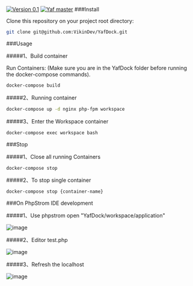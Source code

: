[![Version 0.1](https://img.shields.io/badge/Version-0.1-brightgreen.svg)](https://github.com/VikinDev/YafDock)
[![Yaf master](https://img.shields.io/badge/Yaf-master-brightgreen.svg)](https://github.com/laruence/yaf)
###Install

Clone this repository on your project root directory:

```bash
git clone git@github.com:VikinDev/YafDock.git
```

###Usage

#####1、Build container

Run Containers: (Make sure you are in the YafDock folder before running the docker-compose commands).

```bash
docker-compose build
```
#####2、Running container

```bash
docker-compose up -d nginx php-fpm workspace
```
#####3、Enter the Workspace container

```bash
docker-compose exec workspace bash
```

###Stop

#####1、Close all running Containers

```bash
docker-compose stop
```
#####2、To stop single container 

```bash
docker-compose stop {container-name}
```

###On PhpStrom IDE development 

#####1、Use phpstrom open "YafDock/workspace/application"

![image](https://github.com/VikinDev/PhalDock/blob/master/resource/Open.png)

#####2、Editor test.php

![image](https://github.com/VikinDev/PhalDock/blob/master/resource/Editor.png)

#####3、Refresh the localhost

![image](https://github.com/VikinDev/PhalDock/blob/master/resource/Localhost.png)